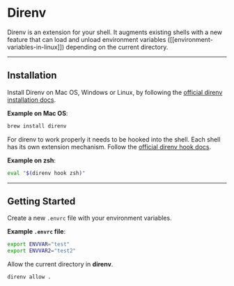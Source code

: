 # Direnv

Direnv is an extension for your shell. It augments existing shells with a new feature that can load and unload environment variables ([[environment-variables-in-linux]]) depending on the current directory.

---
## Installation

Install Direnv on Mac OS, Windows or Linux, by following the [official direnv installation docs](https://direnv.net/docs/installation.html).

**Example on Mac OS**:
```zsh
brew install direnv
```

For direnv to work properly it needs to be hooked into the shell. Each shell has its own extension mechanism. Follow the [official direnv hook docs](https://direnv.net/docs/hook.html).

**Example on zsh**:
```zsh
eval "$(direnv hook zsh)"
```

---
## Getting Started

Create a new `.envrc` file with your environment variables.

**Example `.envrc` file**:
```zsh
export ENVVAR="test"
export ENVVAR2="test2"
```

Allow the current directory in **direnv**.

```zsh
direnv allow .
```

